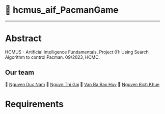 # 🍗 hcmus_aif_PacmanGame
---
# Abstract
HCMUS - Artificial Intelligence Fundamentals.
Project 01: Using Search Algorithm to control Pacman.
09/2023, HCMC.
## Our team
👻 [Nguyen Duc Nam](https://github.com/nguyenducnam03)
👻 [Nguyn Thi Gai](https://github.com/nguyenthigai1905)
👻 [Van Ba Bao Huy](https://github.com/baohuyvanba)
👻 [Nguyen Bich Khue](https://github.com/bichkhue23)

# Requirements
